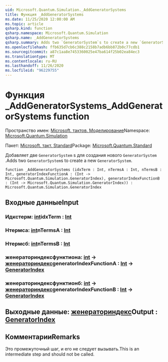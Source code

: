 ```yaml
---
uid: Microsoft.Quantum.Simulation._AddGeneratorSystems
title: Функция _AddGeneratorSystems
ms.date: 11/25/2020 12:00:00 AM
ms.topic: article
qsharp.kind: function
qsharp.namespace: Microsoft.Quantum.Simulation
qsharp.name: _AddGeneratorSystems
qsharp.summary: Adds two `GeneratorSystem`s to create a new `GeneratorSystem`.
ms.openlocfilehash: ffb635d7cb6c388c2158b7adb6bb872b0c77cdb1
ms.sourcegitcommit: a87c1aa8e7453360025e47ba614f25b02ea84ec3
ms.translationtype: MT
ms.contentlocale: ru-RU
ms.lasthandoff: 11/26/2020
ms.locfileid: "96229755"
---
```

# <a name="_addgeneratorsystems-function"></a><span data-ttu-id="9adfd-102">Функция _AddGeneratorSystems</span><span class="sxs-lookup"><span data-stu-id="9adfd-102">_AddGeneratorSystems function</span></span>

<span data-ttu-id="9adfd-103">Пространство имен: [Microsoft. тактов. Моделирование](xref:Microsoft.Quantum.Simulation)</span><span class="sxs-lookup"><span data-stu-id="9adfd-103">Namespace: [Microsoft.Quantum.Simulation](xref:Microsoft.Quantum.Simulation)</span></span>

<span data-ttu-id="9adfd-104">Пакет: [Microsoft. такт. Standard](https://nuget.org/packages/Microsoft.Quantum.Standard)</span><span class="sxs-lookup"><span data-stu-id="9adfd-104">Package: [Microsoft.Quantum.Standard](https://nuget.org/packages/Microsoft.Quantum.Standard)</span></span>


<span data-ttu-id="9adfd-105">Добавляет две `GeneratorSystem` s для создания нового `GeneratorSystem` .</span><span class="sxs-lookup"><span data-stu-id="9adfd-105">Adds two `GeneratorSystem`s to create a new `GeneratorSystem`.</span></span>

```qsharp
function _AddGeneratorSystems (idxTerm : Int, nTermsA : Int, nTermsB : Int, generatorIndexFunctionA : (Int -> Microsoft.Quantum.Simulation.GeneratorIndex), generatorIndexFunctionB : (Int -> Microsoft.Quantum.Simulation.GeneratorIndex)) : Microsoft.Quantum.Simulation.GeneratorIndex
```


## <a name="input"></a><span data-ttu-id="9adfd-106">Входные данные</span><span class="sxs-lookup"><span data-stu-id="9adfd-106">Input</span></span>

### <a name="idxterm--int"></a><span data-ttu-id="9adfd-107">Идкстерм: [int](xref:microsoft.quantum.lang-ref.int)</span><span class="sxs-lookup"><span data-stu-id="9adfd-107">idxTerm : [Int](xref:microsoft.quantum.lang-ref.int)</span></span>




### <a name="ntermsa--int"></a><span data-ttu-id="9adfd-108">Нтермса: [int](xref:microsoft.quantum.lang-ref.int)</span><span class="sxs-lookup"><span data-stu-id="9adfd-108">nTermsA : [Int](xref:microsoft.quantum.lang-ref.int)</span></span>




### <a name="ntermsb--int"></a><span data-ttu-id="9adfd-109">Нтермсб: [int](xref:microsoft.quantum.lang-ref.int)</span><span class="sxs-lookup"><span data-stu-id="9adfd-109">nTermsB : [Int](xref:microsoft.quantum.lang-ref.int)</span></span>




### <a name="generatorindexfunctiona--int---generatorindex"></a><span data-ttu-id="9adfd-110">женераториндексфунктиона: [int](xref:microsoft.quantum.lang-ref.int) -> [женераториндекс](xref:Microsoft.Quantum.Simulation.GeneratorIndex)</span><span class="sxs-lookup"><span data-stu-id="9adfd-110">generatorIndexFunctionA : [Int](xref:microsoft.quantum.lang-ref.int) -> [GeneratorIndex](xref:Microsoft.Quantum.Simulation.GeneratorIndex)</span></span>




### <a name="generatorindexfunctionb--int---generatorindex"></a><span data-ttu-id="9adfd-111">женераториндексфунктионб: [int](xref:microsoft.quantum.lang-ref.int) -> [женераториндекс](xref:Microsoft.Quantum.Simulation.GeneratorIndex)</span><span class="sxs-lookup"><span data-stu-id="9adfd-111">generatorIndexFunctionB : [Int](xref:microsoft.quantum.lang-ref.int) -> [GeneratorIndex](xref:Microsoft.Quantum.Simulation.GeneratorIndex)</span></span>





## <a name="output--generatorindex"></a><span data-ttu-id="9adfd-112">Выходные данные: [женераториндекс](xref:Microsoft.Quantum.Simulation.GeneratorIndex)</span><span class="sxs-lookup"><span data-stu-id="9adfd-112">Output : [GeneratorIndex](xref:Microsoft.Quantum.Simulation.GeneratorIndex)</span></span>



## <a name="remarks"></a><span data-ttu-id="9adfd-113">Комментарии</span><span class="sxs-lookup"><span data-stu-id="9adfd-113">Remarks</span></span>

<span data-ttu-id="9adfd-114">Это промежуточный шаг, и его не следует вызывать.</span><span class="sxs-lookup"><span data-stu-id="9adfd-114">This is an intermediate step and should not be called.</span></span>
